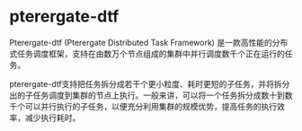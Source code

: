 # pterergate-dtf

Pterergate-dtf (Pterergate Distributed Task Framework) 是一款高性能的分布式任务调度框架，支持在由数万个节点组成的集群中并行调度数千个正在运行的任务。

pterergate-dtf支持把任务拆分成若干个更小粒度、耗时更短的子任务，并将拆分出的子任务调度到集群的节点上执行。一般来讲，可以将一个任务拆分成数十到数千个可以并行执行的子任务，以便充分利用集群的规模优势，提高任务的执行效率，减少执行耗时。
